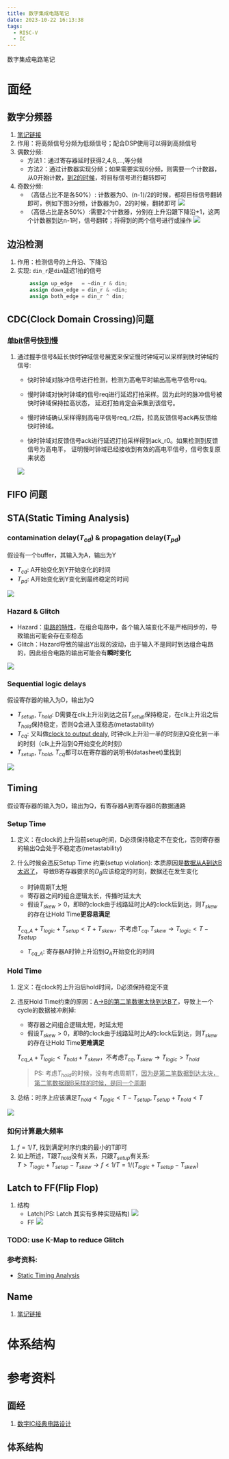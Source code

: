 ```yaml
---
title: 数字集成电路笔记
date: 2023-10-22 16:13:38
tags:
  - RISC-V
  - IC
---
```


数字集成电路笔记

<!--more-->

# 面经

## 数字分频器

1. [笔记链接](https://cloud.tencent.com/developer/article/2284221)
2. 作用：将高频信号分频为低频信号；配合DSP使用可以得到高频信号
3. 偶数分频:
   - 方法1：通过寄存器延时获得2,4,8,...,等分频
   - 方法2：通过计数器实现分频；如果需要实现6分频，则需要一个计数器，从0开始计数，<u>到2的时候</u>，将目标信号进行翻转即可
4. 奇数分频:
   - （高低占比不是各50%）: 计数器为0、(n-1)/2的时候，都将目标信号翻转即可，例如下图3分频，计数器为0，2的时候，翻转即可
     ![](https://developer.qcloudimg.com/http-save/yehe-admin/361cbbc5d5d1f93432bc1694607d3887.png)
   - （高低占比是各50%）:需要2个计数器，分别在上升沿跟下降沿+1，这两个计数器到达n-1时，信号翻转；将得到的两个信号进行或操作
     ![](https://developer.qcloudimg.com/http-save/yehe-admin/3c0dd711314b7663ba92f514f5bd83b1.png)

## 边沿检测

1. 作用：检测信号的上升沿、下降沿
2. 实现: `din_r`是`din`延迟1拍的信号
   ```verilog
       assign up_edge   = ~din_r & din;
       assign down_edge = din_r & ~din;
       assign both_edge = din_r ^ din;
   ```

## CDC(Clock Domain Crossing)问题

### <u>单bit</u>信号<u>快到慢</u>

1. 通过握手信号&延长快时钟域信号展宽来保证慢时钟域可以采样到快时钟域的信号:

   - 快时钟域对脉冲信号进行检测，检测为高电平时输出高电平信号req。

   - 慢时钟域对快时钟域的信号req进行延迟打拍采样。因为此时的脉冲信号被快时钟域保持拉高状态，
     延迟打拍肯定会采集到该信号。
   - 慢时钟域确认采样得到高电平信号req_r2后，拉高反馈信号ack再反馈给快时钟域。
   - 快时钟域对反馈信号ack进行延迟打拍采样得到ack_r0。如果检测到反馈信号为高电平，
     证明慢时钟域已经接收到有效的高电平信号，信号恢复原来状态

   ![](https://s2.loli.net/2023/10/25/9JxBD43atof8Xzr.png)

## FIFO 问题

## STA(Static Timing Analysis)

### contamination delay($T_{cd}$) & propagation delay($T_{pd}$)

假设有一个buffer，其输入为A，输出为Y

- $T_{cd}$: A开始变化到Y开始变化的时间
- $T_{pd}$: A开始变化到Y变化到最终稳定的时间

![](https://electrotrick.files.wordpress.com/2017/08/buffer.png)

### Hazard & Glitch

- Hazard：<u>电路的特性</u>，在组合电路中，各个输入端变化不是严格同步的，导致输出可能会存在亚稳态
- Glitch：Hazard导致的输出Y出现的波动，由于输入不是同时到达组合电路的，因此组合电路的输出可能会有**瞬时变化**

![](https://electrotrick.files.wordpress.com/2017/08/glitch-timing.png)

### Sequential logic delays

假设寄存器的输入为D，输出为Q

- $T_{setup}$, $T_{hold}$: D需要在clk上升沿到达之前$T_{setup}$保持稳定，在clk上升沿之后$T_{hold}$保持稳定，否则Q会进入亚稳态(metastability)
- $T_{cq}$: 又叫做<u>clock to output dealy</u>, 时钟clk上升沿一半的时刻到Q变化到一半的时刻（clk上升沿到Q开始变化的时刻）
- $T_{setup}$, $T_{hold}$, $T_{cq}$都可以在寄存器的说明书(datasheet)里找到

![](https://electrotrick.files.wordpress.com/2017/09/setup-violation.png)

## Timing

假设寄存器的输入为D，输出为Q，有寄存器A到寄存器B的数据通路

### Setup Time

1. 定义：在clock的上升沿前setup时间，D必须保持稳定不在变化，否则寄存器的输出Q会处于不稳定态(metastability)
2. 什么时候会违反Setup Time 约束(setup violation): 本质原因是<u>数据从A到达B太迟了</u>，
   导致B寄存器要求的$D_B$应该稳定的时刻，数据还在发生变化

   - 时钟周期T太短
   - 寄存器之间的组合逻辑太长，传播时延太大
   - 假设$T_{skew}>0$，即B的clock由于线路延时比A的clock后到达，则$T_{skew}$的存在让Hold Time**更容易满足**

   $T_{cq\_A}+T_{logic}+T_{setup} < T+T_{skew}$，不考虑$T_{cq}, T_{skew} \rightarrow T_{logic}<T-T{setup}$

   - $T_{cq\_A}$: 寄存器A时钟上升沿到$Q_A$开始变化的时间

### Hold Time

1. 定义：在clock的上升沿后hold时间，D必须保持稳定不变
2. 违反Hold Time约束的原因：<u>A->B的第二笔数据太快到达B了</u>，导致上一个cycle的数据被冲刷掉:

   - 寄存器之间组合逻辑太短，时延太短
   - 假设$T_{skew}>0$，即B的clock由于线路延时比A的clock后到达，则$T_{skew}$的存在让Hold Time**更难满足**

   $T_{cq\_A}+T_{logic}<T_{hold}+T_{skew}$，不考虑$T_{cq}, T_{skew} \rightarrow T_{logic}>T_{hold}$

   > PS: 考虑$T_{hold}$的时候，没有考虑周期T，<u>因为是第二笔数据到达太块，第二笔数据跟B采样的时候，是同一个周期</u>

3. 总结：时序上应该满足$T_{hold} < T_{logic} < T-T_{setup} , T_{setup}+T_{hold}<T$

![](https://s2.loli.net/2023/10/23/MgkdGxQAlyKbnZo.png)

### 如何计算最大频率

1. $f=1/T$, 找到满足时序约束的最小的T即可
2. 如上所述，T跟$T_{hold}$没有关系，只跟$T_{setup}$有关系:  
   $T>T_{logic}+T_{setup}-T_{skew}\rightarrow f<1/T=1/(T_{logic}+T_{setup}-T_{skew})$

## Latch to FF(Flip Flop)

1. 结构
   - Latch(PS: Latch 其实有多种实现结构)
     ![](https://electronicsforu.com/wp-contents/uploads/2017/08/SR-latch.jpg)
   - FF
     ![](https://www.electronicsforu.com/wp-contents/uploads/2017/08/SR-flip-flop.png)

### TODO: use K-Map to reduce Glitch

### 参考资料:

- [Static Timing Analysis](https://electrotrick.wordpress.com/tutorial-series/static-timing-analysis/)

## Name

1. [笔记链接]()

# 体系结构

# 参考资料

## 面经

1. [数字IC经典电路设计](https://cloud.tencent.com/developer/column/99554)

## 体系结构
